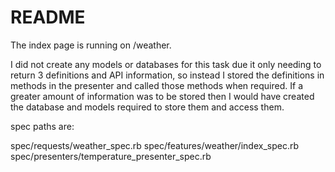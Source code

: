 # README

The index page is running on /weather.

I did not create any models or databases for this task due it only needing to return 3 definitions and API information, so instead I stored the definitions in methods in the presenter and called those methods when required. If a greater amount of information was to be stored then I would have created the database and models required to store them and access them.

spec paths are:

spec/requests/weather_spec.rb
spec/features/weather/index_spec.rb
spec/presenters/temperature_presenter_spec.rb
